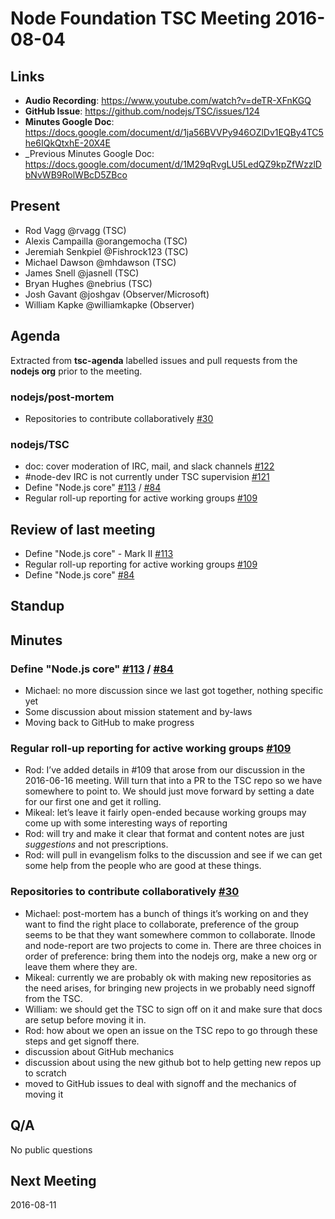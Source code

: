 # Node Foundation TSC Meeting 2016-08-04

## Links

* **Audio Recording**: <https://www.youtube.com/watch?v=deTR-XFnKGQ>
* **GitHub Issue**: <https://github.com/nodejs/TSC/issues/124>
* **Minutes Google Doc**: <https://docs.google.com/document/d/1ja56BVVPy946OZlDv1EQBy4TC5he6IQkQtxhE-20X4E>
* _Previous Minutes Google Doc: <https://docs.google.com/document/d/1M29qRvgLU5LedQZ9kpZfWzzlDbNvWB9RolWBcD5ZBco>

## Present

* Rod Vagg @rvagg (TSC)
* Alexis Campailla @orangemocha (TSC)
* Jeremiah Senkpiel @Fishrock123 (TSC)
* Michael Dawson @mhdawson (TSC)
* James Snell @jasnell (TSC)
* Bryan Hughes @nebrius (TSC)
* Josh Gavant @joshgav (Observer/Microsoft)
* William Kapke @williamkapke (Observer)

## Agenda

Extracted from **tsc-agenda** labelled issues and pull requests from the **nodejs org** prior to the meeting.

### nodejs/post-mortem

* Repositories to contribute collaboratively [#30](https://github.com/nodejs/post-mortem/issues/30)

### nodejs/TSC

* doc: cover moderation of IRC, mail, and slack channels [#122](https://github.com/nodejs/TSC/pull/122)
* #node-dev IRC is not currently under TSC supervision [#121](https://github.com/nodejs/TSC/issues/121)
* Define "Node.js core" [#113](https://github.com/nodejs/TSC/issues/113) / [#84](https://github.com/nodejs/TSC/issues/84)
* Regular roll-up reporting for active working groups [#109](https://github.com/nodejs/TSC/issues/109)

## Review of last meeting

* Define "Node.js core" - Mark II [#113](https://github.com/nodejs/TSC/issues/113)
* Regular roll-up reporting for active working groups [#109](https://github.com/nodejs/TSC/issues/109)
* Define "Node.js core" [#84](https://github.com/nodejs/TSC/issues/84)

## Standup

## Minutes

### Define "Node.js core" [#113](https://github.com/nodejs/TSC/issues/113) / [#84](https://github.com/nodejs/TSC/issues/84)

* Michael: no more discussion since we last got together, nothing specific yet
* Some discussion about mission statement and by-laws
* Moving back to GitHub to make progress

### Regular roll-up reporting for active working groups [#109](https://github.com/nodejs/TSC/issues/109)

* Rod: I’ve added details in #109 that arose from our discussion in the 2016-06-16 meeting. Will turn that into a PR to the TSC repo so we have somewhere to point to. We should just move forward by setting a date for our first one and get it rolling.
* Mikeal: let’s leave it fairly open-ended because working groups may come up with some interesting ways of reporting
* Rod: will try and make it clear that format and content notes are just _suggestions_ and not prescriptions.
* Rod: will pull in evangelism folks to the discussion and see if we can get some help from the people who are good at these things.

### Repositories to contribute collaboratively [#30](https://github.com/nodejs/post-mortem/issues/30)

* Michael: post-mortem has a bunch of things it’s working on and they want to find the right place to collaborate, preference of the group seems to be that they want somewhere common to collaborate. llnode and node-report are two projects to come in. There are three choices in order of preference: bring them into the nodejs org, make a new org or leave them where they are.
* Mikeal: currently we are probably ok with making new repositories as the need arises, for bringing new projects in we probably need signoff from the TSC.
* William: we should get the TSC to sign off on it and make sure that docs are setup before moving it in.
* Rod: how about we open an issue on the TSC repo to go through these steps and get signoff there.
* discussion about GitHub mechanics
* discussion about using the new github bot to help getting new repos up to scratch
* moved to GitHub issues to deal with signoff and the mechanics of moving it

## Q/A

No public questions

## Next Meeting

2016-08-11
